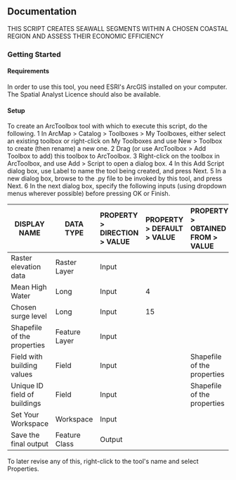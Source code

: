 ## Documentation
THIS SCRIPT CREATES SEAWALL SEGMENTS WITHIN A CHOSEN COASTAL REGION AND ASSESS THEIR ECONOMIC EFFICIENCY

### Getting Started
#### Requirements
In order to use this tool, you need ESRI's ArcGIS installed on your computer. The Spatial Analyst Licence should also be available.

#### Setup
To create an ArcToolbox tool with which to execute this script, do the following.
1   In  ArcMap > Catalog > Toolboxes > My Toolboxes, either select an existing toolbox
    or right-click on My Toolboxes and use New > Toolbox to create (then rename) a new one.
2   Drag (or use ArcToolbox > Add Toolbox to add) this toolbox to ArcToolbox.
3   Right-click on the toolbox in ArcToolbox, and use Add > Script to open a dialog box.
4   In this Add Script dialog box, use Label to name the tool being created, and press Next.
5   In a new dialog box, browse to the .py file to be invoked by this tool, and press Next.
6   In the next dialog box, specify the following inputs (using dropdown menus wherever possible)
    before pressing OK or Finish.
        
| DISPLAY NAME                   | DATA TYPE          | PROPERTY > DIRECTION > VALUE | PROPERTY > DEFAULT > VALUE  | PROPERTY > OBTAINED FROM > VALUE |   
|--------------------------------|--------------------|:-----------------------------|:----------------------------|:---------------------------------|
| Raster elevation data          | Raster Layer       | Input                        |                             |                                  |
| Mean High Water                | Long               | Input                        |  4                          |                                  | 
| Chosen surge level             | Long               | Input                        |  15                         |                                  |
| Shapefile of the properties    | Feature Layer      | Input                        |                             |                                  |
| Field with building values     | Field              | Input                        |                             | Shapefile of the properties      |
| Unique ID field of buildings   | Field              | Input                        |                             | Shapefile of the properties      |
| Set Your Workspace             | Workspace          | Input                        |                             |                                  |
| Save the final output          | Feature Class      | Output                       |                             |                                  |
           
   To later revise any of this, right-click to the tool's name and select Properties.
